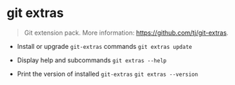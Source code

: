 # git extras
> Git extension pack.
> More information: <https://github.com/tj/git-extras>.

- Install or upgrade `git-extras` commands
`git extras update`

- Display help and subcommands
`git extras --help`

- Print the version of installed `git-extras`
`git extras --version`
